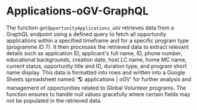 # Applications-oGV-GraphQL
The function `getOpportunityApplications_oGV` retrieves data from a GraphQL endpoint using a defined query to fetch all opportunity applications within a specified timeframe and for a specific program type (programme ID 7). It then processes the retrieved data to extract relevant details such as application ID, applicant's full name, ID, phone number, educational backgrounds, creation date, host LC name, home MC name, current status, opportunity title and ID, duration type, and program short name display. This data is formatted into rows and written into a Google Sheets spreadsheet named '🌎 applications | oGV' for further analysis and management of opportunities related to Global Volunteer programs. The function ensures to handle null values gracefully where certain fields may not be populated in the retrieved data.

